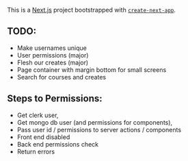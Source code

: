 This is a [Next.js](https://nextjs.org/) project bootstrapped with [`create-next-app`](https://github.com/vercel/next.js/tree/canary/packages/create-next-app).

## TODO:
- Make usernames unique
- User permissions (major)
- Flesh our creates (major)
- Page container with margin bottom for small screens
- Search for courses and creates

## Steps to Permissions:
- Get clerk user,
- Get mongo db user (and permissions for components),
- Pass user id / permissions to server actions / components
- Front end disabled
- Back end permissions check
- Return errors

##